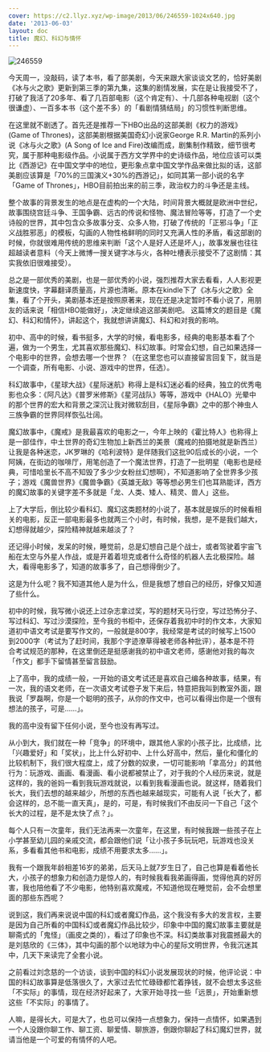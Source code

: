 ```yaml
---
cover: https://c2.llyz.xyz/wp-image/2013/06/246559-1024x640.jpg
date: '2013-06-03'
layout: doc
title: 魔幻、科幻与情怀
---
```


![246559](https://c2.llyz.xyz/wp-image/2013/06/246559-1024x640.jpg)

今天周一，没敲码，读了本书，看了部美剧，今天来跟大家谈谈文艺的，恰好美剧《冰与火之歌》更新到第三季的第九集，这集的剧情发展，实在是让我接受不了，打破了我活了20多年、看了几百部电影（这个肯定有）、十几部各种电视剧（这个很谦虚）、一百多本书（这个差不多）的「看剧情猜结局」的习惯性判断思维。

在这里就不剧透了。首先还是推荐一下HBO出品的这部美剧《权力的游戏》(Game of Thrones)，这部美剧根据美国奇幻小说家George R.R. Martin的系列小说《冰与火之歌》(A Song of Ice and Fire)改编而成，剧集制作精致，细节很考究，属于那种电影级作品。小说属于西方文学界中的史诗级作品，地位应该可以类比《西游记》在中国文学中的地位，更形象点拿中国文学作品来做比拟的话，这部美剧应该算是「70%的三国演义+30%的西游记」，如同其第一部小说的名字「Game of Thrones」，HBO目前拍出来的前三季，政治权力的斗争还是主线。

整个故事的背景发生的地点是在虚构的一个大陆，时间背景大概就是欧洲中世纪，故事围绕宫廷斗争、王国争霸、远古的传说和怪物、魔法冒险等等，打造了一个史诗般的世界，其中包含众多故事分支、众多人物，打破了传统的「正邪斗争」「正义战胜邪恶」的模板，勾画的人物性格鲜明的同时又充满人性的矛盾，看这部剧的时候，你就很难用传统的思维来判断「这个人是好人还是坏人」，故事发展也往往超越读者意料（今天上微博一搜关键字冰与火，各种吐槽表示接受不了这剧情：其实我依旧很难接受）。

总之是一部优秀的美剧，也是一部优秀的小说，强烈推荐大家去看看，人人影视更新速度快，字幕翻译质量高，片源也清晰。原本在kindle下了《冰与火之歌》全集，看了个开头，美剧基本还是按照原著来，现在还是决定暂时不看小说了，用朋友的话来说「相信HBO能做好」，决定继续追这部美剧吧。 这篇博文的题目是《魔幻、科幻和情怀》，讲起这个，我就想讲讲魔幻、科幻和对我的影响。

初中、高中的时候，看书挺多，大学的时候，看电影多，经典的电影基本看了个遍，做为一个男生，尤其喜欢那些魔幻、科幻故事。时常会幻想，自己如果选择一个电影中的世界，会想去哪一个世界？（在这里您也可以直接留言回复下，就当是一个调查，所有电影、小说、游戏中的世界，任选）。

科幻故事中，《星球大战》《星际迷航》称得上是科幻迷必看的经典，独立的优秀电影也众多：《阿凡达》《普罗米修斯》《星河战队》等等，游戏中《HALO》光晕中的那个世界的宏大和背景之深沉让我对微软刮目，《星际争霸》之中的那个神虫人三族争霸的世界同样恢弘壮阔。

魔幻故事中，《魔戒》是我最喜欢的电影之一，今年上映的《霍比特人》也称得上是一部佳作，中土世界的奇幻生物加上新西兰的美景（魔戒的拍摄地就是新西兰）让我是各种迷恋，JK罗琳的《哈利波特》是伴随我们这批90后成长的小说，一个阿姨，在街边的咖啡厅，用笔创造了一个魔法世界，打造了一批明星（电影也是经典，可惜哈里长不高不知毁了多少少女粉丝幻想啊），不知道影响了全世界多少孩子；游戏《魔兽世界》《魔兽争霸》《英雄无敌》等等想必男生们也耳熟能详，西方的魔幻故事的关键字差不多就是「龙、人类、矮人、精灵、兽人」这些。

上了大学后，倒比较少看科幻、魔幻这类题材的小说了，基本就是娱乐的时候看相关的电影，反正一部电影最多也就两三个小时，有时候，我想，是不是我们越大，幻想得就越少，探险精神就越来越淡了？

还记得小时候，发呆的时候，睡觉前，总是幻想自己是个战士，或者驾驶着宇宙飞船在太空与外星人作战，或是开着着坦克或者什么奇怪的机器人去北极探险。越大，看得电影多了，知道的故事多了，自己想得倒少了。

这是为什么呢？我不知道其他人是为什么，但是我想了想自己的经历，好像又知道了些什么。

初中的时候，我写微小说还上过杂志拿过奖，写的题材天马行空，写过恐怖分子、写过科幻、写过沙漠探险，至今我的书柜中，还保存着我初中时的作文本，大家知道初中语文考试是要写作文的，一般就是800字，我经常是考试的时候写上1500到2000字（考试为了赶时间，我那个字迹潦草得被老师各种批评），基本是不符合考试规范的那种，在这里倒还是挺感谢我的初中语文老师，感谢他对我的每次「作文」都手下留情甚至留言鼓励。

上了高中，我的成绩一般，一开始的语文考试还是喜欢自己编各种故事，结果，有一次，我的语文老师，在一次语文考试卷子发下来后，特意把我叫到教室外面，跟我说「罗磊啊，你是一个聪明的孩子，从你的作文中，也可以看得出你是一个很有想法的孩子，可是……」。

我的高中没有留下任何小说，至今也没有再写过。

从小到大，我们就在一种「竞争」的环境中，跟其他人家的小孩子比，比成绩，比「兴趣爱好」和「奖状」，比上什么好初中、上什么好高中，然后，量化和僵化的比较机制下，我们很大程度上，成了分数的奴隶，一切可能影响「拿高分」的其他行为：玩游戏、画画、看漫画、看小说都被禁止了，对于我的个人经历来说，就是这样的，我的爸妈一看到我玩游戏就说，以看到我看漫画也说。就这样，随着我们长大，我们去想的越来越少，所想的东西也越来越现实，可能有人说「长大了，都会这样的，总不能一直天真」，是的，可是，有时候我们不由反问一下自己「这个长大的过程，是不是太快了点？」。

每个人只有一次童年，我们无法再来一次童年，在这里，有时候我跟一些孩子在上小学甚至幼儿园的亲戚交流，都会跟他们说「让小孩子多玩玩吧，玩游戏也没关系，多看看其他书和电影，成绩不用要求太多……」。

我有一个跟我年龄相差16岁的弟弟，后天马上就7岁生日了，自己也算是看着他长大，小孩子的想象力和创造力是惊人的，有时候我看我弟画得画，觉得他真的好厉害，我也陪他看了不少电影，他特别喜欢魔戒，不知道他现在睡觉前，会不会想里面的那些东西呢？

说到这，我们再来说说中国的科幻或者魔幻作品，这个我没有多大的发言权，主要是因为自己所看的中国科幻或者魔幻作品比较少，印象中中国的魔幻故事主要就是聊斋式的「鬼怪」（画皮之类的），看过了印象也不深。科幻类故事对我震撼最大的是刘慈欣的《三体》，其中勾画的那个以地球为中心的星际文明世界，令我沉迷其中，几天下来读完了全套小说。

之前看过刘念慈的一个访谈，谈到中国的科幻小说发展现状的时候，他评论说：中国的科幻故事算是低落很久了，大家过去忙忙碌碌都忙着挣钱，就不会想太多这些「不实际」的事情，现在经济好起来了，大家开始寻找一些「远景」，开始重新想这些「不实际」的事情了。

人嘛，是得长大，可是大了，也总可以保持一点想象力，保持一点情怀，如果遇到一个人没跟你聊工作、聊工资、聊爱情、聊旅游，倒跟你聊起了科幻魔幻世界，就请当他是一个可爱的有情怀的人吧。
